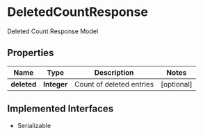 

# DeletedCountResponse

Deleted Count Response Model

## Properties

| Name | Type | Description | Notes |
|------------ | ------------- | ------------- | -------------|
|**deleted** | **Integer** | Count of deleted entries |  [optional] |


## Implemented Interfaces

* Serializable



